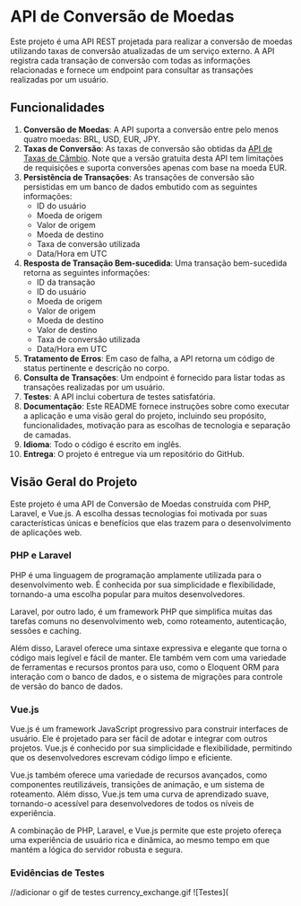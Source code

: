 # API de Conversão de Moedas

Este projeto é uma API REST projetada para realizar a conversão de moedas utilizando taxas de conversão atualizadas de um serviço externo. A API registra cada transação de conversão com todas as informações relacionadas e fornece um endpoint para consultar as transações realizadas por um usuário.

## Funcionalidades

1. **Conversão de Moedas**: A API suporta a conversão entre pelo menos quatro moedas: BRL, USD, EUR, JPY.
2. **Taxas de Conversão**: As taxas de conversão são obtidas da [API de Taxas de Câmbio](http://api.exchangeratesapi.io/latest?base=EUR). Note que a versão gratuita desta API tem limitações de requisições e suporta conversões apenas com base na moeda EUR.
3. **Persistência de Transações**: As transações de conversão são persistidas em um banco de dados embutido com as seguintes informações:
    - ID do usuário
    - Moeda de origem
    - Valor de origem
    - Moeda de destino
    - Taxa de conversão utilizada
    - Data/Hora em UTC
4. **Resposta de Transação Bem-sucedida**: Uma transação bem-sucedida retorna as seguintes informações:
    - ID da transação
    - ID do usuário
    - Moeda de origem
    - Valor de origem
    - Moeda de destino
    - Valor de destino
    - Taxa de conversão utilizada
    - Data/Hora em UTC
5. **Tratamento de Erros**: Em caso de falha, a API retorna um código de status pertinente e descrição no corpo.
6. **Consulta de Transações**: Um endpoint é fornecido para listar todas as transações realizadas por um usuário.
7. **Testes**: A API inclui cobertura de testes satisfatória.
8. **Documentação**: Este README fornece instruções sobre como executar a aplicação e uma visão geral do projeto, incluindo seu propósito, funcionalidades, motivação para as escolhas de tecnologia e separação de camadas.
9. **Idioma**: Todo o código é escrito em inglês.
10. **Entrega**: O projeto é entregue via um repositório do GitHub.

## Visão Geral do Projeto

Este projeto é uma API de Conversão de Moedas construída com PHP, Laravel, e Vue.js. A escolha dessas tecnologias foi motivada por suas características únicas e benefícios que elas trazem para o desenvolvimento de aplicações web.

### PHP e Laravel

PHP é uma linguagem de programação amplamente utilizada para o desenvolvimento web. É conhecida por sua simplicidade e flexibilidade, tornando-a uma escolha popular para muitos desenvolvedores.

Laravel, por outro lado, é um framework PHP que simplifica muitas das tarefas comuns no desenvolvimento web, como roteamento, autenticação, sessões e caching.

Além disso, Laravel oferece uma sintaxe expressiva e elegante que torna o código mais legível e fácil de manter. Ele também vem com uma variedade de ferramentas e recursos prontos para uso, como o Eloquent ORM para interação com o banco de dados, e o sistema de migrações para controle de versão do banco de dados.

### Vue.js

Vue.js é um framework JavaScript progressivo para construir interfaces de usuário. Ele é projetado para ser fácil de adotar e integrar com outros projetos. Vue.js é conhecido por sua simplicidade e flexibilidade, permitindo que os desenvolvedores escrevam código limpo e eficiente.

Vue.js também oferece uma variedade de recursos avançados, como componentes reutilizáveis, transições de animação, e um sistema de roteamento. Além disso, Vue.js tem uma curva de aprendizado suave, tornando-o acessível para desenvolvedores de todos os níveis de experiência.

A combinação de PHP, Laravel, e Vue.js permite que este projeto ofereça uma experiência de usuário rica e dinâmica, ao mesmo tempo em que mantém a lógica do servidor robusta e segura.

### Evidências de Testes

//adicionar o gif de testes currency_exchange.gif
![Testes](
